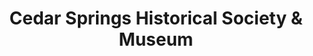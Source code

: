 ---
layout: repo
title: "Cedar Springs Historical Society & Museum"
id: 3948
permalink: repos/3948/
---